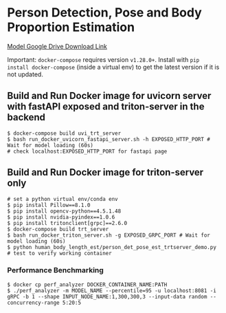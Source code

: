 # Person Detection, Pose and Body Proportion Estimation

[Model Google Drive Download Link](https://drive.google.com/file/d/1hc2QtzLkAh3Ui2qT5FkPDwEe21KAwVgU/view?usp=sharing)

Important: `docker-compose` requires version `v1.28.0+`. Install with `pip install docker-compose` (inside a virtual env) to get the latest version if it is not updated.

## Build and Run Docker image for uvicorn server with fastAPI exposed and triton-server in the backend

```shell
$ docker-compose build uvi_trt_server
$ bash run_docker_uvicorn_fastapi_server.sh -h EXPOSED_HTTP_PORT # Wait for model loading (60s)
# check localhost:EXPOSED_HTTP_PORT for fastapi page
```

## Build and Run Docker image for triton-server only

```shell
# set a python virtual env/conda env
$ pip install Pillow==8.1.0
$ pip install opencv-python==4.5.1.48
$ pip install nvidia-pyindex==1.0.6
$ pip install tritonclient[grpc]==2.6.0
$ docker-compose build trt_server
$ bash run_docker_triton_server.sh -g EXPOSED_GRPC_PORT # Wait for model loading (60s)
$ python human_body_length_est/person_det_pose_est_trtserver_demo.py  # test to verify working container
```

### Performance Benchmarking

```shell
$ docker cp perf_analyzer DOCKER_CONTAINER_NAME:PATH
$ ./perf_analyzer -m MODEL_NAME --percentile=95 -u localhost:8081 -i gRPC -b 1 --shape INPUT_NODE_NAME:1,300,300,3 --input-data random --concurrency-range 5:20:5
```
